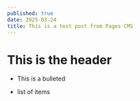 ```yaml
---
published: true
date: 2025-03-24
title: This is a test post from Pages CMS
---
```

# This is the header

*   This is a bulleted
    
*   list of items